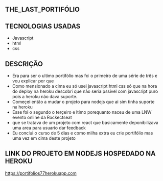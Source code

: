 ## THE_LAST_PORTIFÓLIO
## TECNOLOGIAS USADAS

+ Javascript
+ html
+ css

## DESCRIÇÃO

+ Era para ser o ultimo portifólio mas foi o primeiro de uma série de três e vou explicar por que
+ Como mensionado a cima eu só usei javascript html css só que na hora do deploy na heroku descobri que nâo seria pssivel com javascript puro pois a heroku não dava suporte.
+ Começei então a mudar o projeto para nodejs que ai sim tinha suporte na heroku 
+ Esse foi o segundo o terçeiro e ltimo porequanto naceu de uma LNW evento online da Rockectseat 
+ que se tratava de um projeto com react que basicamente deponibilizava uma area para usuario dar feedback 
+ Eu conclui o curso de 5 dias e como milha extra eu crie portifólio mas uma vez em cima deste projeto

## LINK DO PROJETO EM NODEJS HOSPEDADO NA HEROKU
https://portifolios77herokuapp.com
